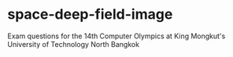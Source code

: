 # space-deep-field-image
Exam questions for the 14th Computer Olympics at King Mongkut's University of Technology North Bangkok
